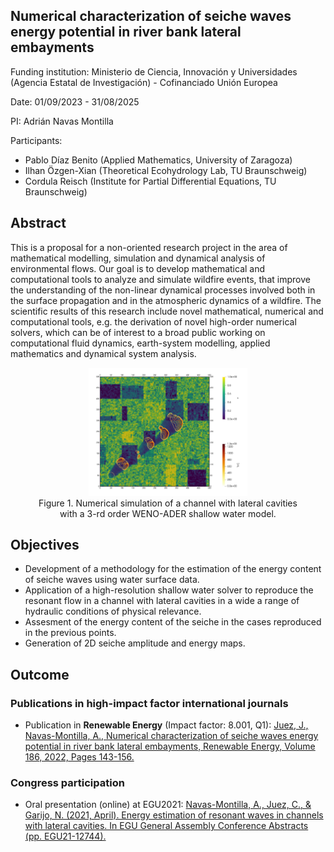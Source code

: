 ## Numerical characterization of seiche waves energy potential in river bank lateral embayments

Funding institution: Ministerio de Ciencia, Innovación y Universidades (Agencia Estatal de Investigación) - Cofinanciado Unión Europea

Date: 01/09/2023 - 31/08/2025

PI: Adrián Navas Montilla

Participants:

- Pablo Díaz Benito (Applied Mathematics, University of Zaragoza)
- Ilhan Özgen-Xian (Theoretical Ecohydrology Lab, TU Braunschweig)
- Cordula Reisch (Institute for Partial Differential Equations, TU Braunschweig)

## Abstract

This is a proposal for a non-oriented research project in the area of mathematical modelling, simulation and dynamical analysis of environmental flows. Our goal is to develop mathematical and computational tools to analyze and simulate wildfire events, that improve the understanding of the non-linear dynamical processes involved both in the surface propagation and in the atmospheric dynamics of a wildfire. The scientific results of this research include novel mathematical, numerical and computational tools, e.g. the derivation of novel high-order numerical solvers, which can be of interest to a broad public working on computational fluid dynamics, earth-system modelling, applied mathematics and dynamical system analysis.



<figure style="text-align: center;">
  <img src="github_site/realistic_fire.png" width="60%" alt="my alt text"/>
  <figcaption>Figure 1. Numerical simulation of a channel with lateral cavities with a 3-rd order WENO-ADER shallow water model.</figcaption>
</figure>

## Objectives

- Development of a methodology for the estimation of the energy content of seiche waves using water surface data.
- Application of a high-resolution shallow water solver to reproduce the resonant flow in a channel with lateral cavities in a wide a range of hydraulic conditions of physical relevance.
- Assesment of the energy content of the seiche in the cases reproduced in the previous points.
- Generation of 2D seiche amplitude and energy maps.


## Outcome

### Publications in high-impact factor international journals

- Publication in **Renewable Energy** (Impact factor: 8.001, Q1): [Juez, J., Navas-Montilla, A., Numerical characterization of seiche waves energy potential in river bank lateral embayments, Renewable Energy, Volume 186, 2022, Pages 143-156.](https://doi.org/10.1016/j.renene.2021.12.125)

### Congress participation

- Oral presentation (online) at EGU2021: [Navas-Montilla, A., Juez, C., & Garijo, N. (2021, April). Energy estimation of resonant waves in channels with lateral cavities. In EGU General Assembly Conference Abstracts (pp. EGU21-12744).](https://ui.adsabs.harvard.edu/link_gateway/2021EGUGA..2312744N/doi:10.5194/egusphere-egu21-12744)



